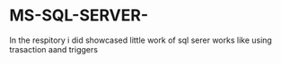 # MS-SQL-SERVER-
In the respitory i did showcased little work of sql serer works like using trasaction aand triggers
